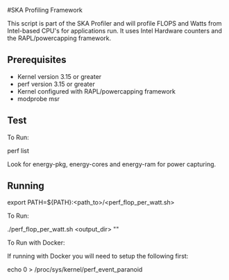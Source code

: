 #SKA Profiling Framework


This script is part of the SKA Profiler and will profile FLOPS and Watts from
Intel-based CPU's for applications run. It uses Intel Hardware counters and the
RAPL/powercapping framework.

## Prerequisites 

* Kernel version 3.15 or greater
* perf version 3.15 or greater
* Kernel configured with RAPL/powercapping framework
* modprobe msr

## Test

To Run:

perf list

Look for energy-pkg, energy-cores and energy-ram for power capturing.

## Running
export PATH=${PATH}:<path_to>/<perf_flop_per_watt.sh>

To Run:

./perf_flop_per_watt.sh <output_dir> "<my application>"

To Run with Docker:

If running with Docker you will need to setup the following first:

echo 0 > /proc/sys/kernel/perf_event_paranoid
